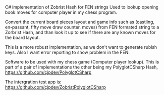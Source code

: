 

C# implementation of Zobrist Hash for FEN strings
Used to lookup opening book moves for computer player in my chess program.

Convert the current board pieces layout and game info such as (castling, en-passant, fifty move draw counter, moves)
from FEN formated string to a Zorbrist Hash, and than look it up to see if there are any known moves for the board layout. 

This is a more robust implementation, as we don't want to generate rubish keys.
Also I want error reporting to show problem in the FEN. 

Software to be used with my chess game (Computer player lookup). 
This is part of a pair of implementations the other being my PolyglotCSharp Hash, https://github.com/cjpdev/PolyglotCSharp

The intergration test app is: https://github.com/cjpdev/ZobristPolyglotCSharp

